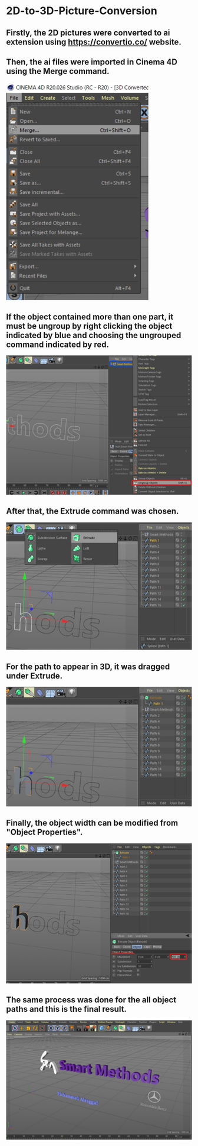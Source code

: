 # 2D-to-3D-Picture-Conversion

## Firstly, the 2D pictures were converted to ai extension using https://convertio.co/ website.


## Then, the ai files were imported in Cinema 4D using the Merge command.
![](Steps%20Pictures/1.%20Merge%20Command.jpg)


## If the object contained more than one part, it must be ungroup by right clicking the object indicated by blue and choosing the ungrouped command indicated by red.
![](Steps%20Pictures/2.%20Ungroup%20Objects.jpg)


## After that, the Extrude command was chosen.
![](Steps%20Pictures/3.%20Extrude%20Command.jpg)


## For the path to appear in 3D, it was dragged under Extrude.
![](Steps%20Pictures/4.%20Drag%20path%20under%20extrude.jpg)


## Finally, the object width can be modified from "Object Properties".
![](Steps%20Pictures/5.%20Object%20Properties.jpg)


## The same process was done for the all object paths and this is the final result.
![](Steps%20Pictures/6.%20Final%20Result.jpg)

